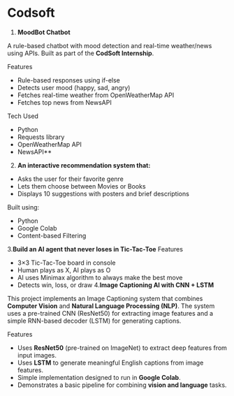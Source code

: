 # Codsoft
1. **MoodBot Chatbot** 

A rule-based chatbot with mood detection and real-time weather/news using APIs. Built as part of the **CodSoft Internship**.

 Features
- Rule-based responses using if-else
- Detects user mood (happy, sad, angry)
- Fetches real-time weather from OpenWeatherMap API
- Fetches top news from NewsAPI

 Tech Used
- Python
- Requests library
- OpenWeatherMap API
- NewsAPI**
2. **An interactive recommendation system that:**
- Asks the user for their favorite genre
- Lets them choose between Movies or Books
- Displays 10 suggestions with posters and brief descriptions

Built using:
- Python
- Google Colab
- Content-based Filtering

3.**Build an AI agent that never loses in Tic-Tac-Toe**
 Features

- 3×3 Tic-Tac-Toe board in console
- Human plays as X, AI plays as O
- AI uses Minimax algorithm to always make the best move
- Detects win, loss, or draw
  4.**Image Captioning AI with CNN + LSTM**

This project implements an Image Captioning system that combines **Computer Vision** and **Natural Language Processing (NLP)**. The system uses a pre-trained CNN (ResNet50) for extracting image features and a simple RNN-based decoder (LSTM) for generating captions.

Features

- Uses **ResNet50** (pre-trained on ImageNet) to extract deep features from input images.
- Uses **LSTM** to generate meaningful English captions from image features.
- Simple implementation designed to run in **Google Colab**.
- Demonstrates a basic pipeline for combining **vision and language** tasks.


